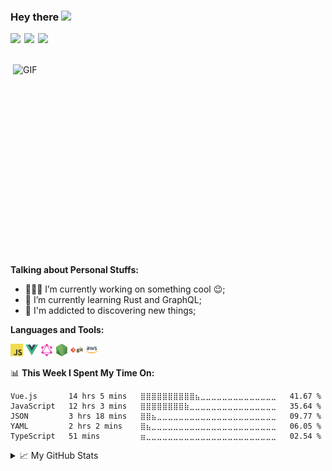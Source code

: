 ### Hey there <img src="https://media.giphy.com/media/hvRJCLFzcasrR4ia7z/giphy.gif" width="25px">
<a href="https://www.linkedin.com/in/bruno-cordioli-machado-4b2a47180/">
  <img align="left" width="22px" src="https://image.flaticon.com/icons/png/512/174/174857.png" />
</a>
<a href="https://www.codewars.com/users/brunocordioli072">
  <img align="left" width="22px" src="https://www.codewars.com/assets/logos/logo-61192cf7c75904d495e7ad69695fbf0bffd965bc3e17ac60f6c6b475304db09d.svg" />
</a>

![](https://visitor-badge.glitch.me/badge?page_id=brunocordioli072)

<br />

  <img align="right" alt="GIF" src="https://media1.giphy.com/media/ZB51OifyX0fnOl3uc2/giphy.gif" width="500" height="320" />
  
**Talking about Personal Stuffs:**

- 👨🏽‍💻 I’m currently working on something cool :wink:;
- 🌱 I’m currently learning Rust and GraphQL; 
- 🐸 I'm addicted to discovering new things;

**Languages and Tools:**  

<code><img height="20" src="https://raw.githubusercontent.com/github/explore/80688e429a7d4ef2fca1e82350fe8e3517d3494d/topics/javascript/javascript.png"></code>
<code><img height="20" src="https://raw.githubusercontent.com/github/explore/80688e429a7d4ef2fca1e82350fe8e3517d3494d/topics/vue/vue.png"></code>
<code><img height="20" src="https://raw.githubusercontent.com/github/explore/5c058a388828bb5fde0bcafd4bc867b5bb3f26f3/topics/graphql/graphql.png"></code>
<code><img height="20" src="https://raw.githubusercontent.com/github/explore/80688e429a7d4ef2fca1e82350fe8e3517d3494d/topics/nodejs/nodejs.png"></code>
<code><img height="20" src="https://raw.githubusercontent.com/github/explore/80688e429a7d4ef2fca1e82350fe8e3517d3494d/topics/git/git.png"></code>
<code><img height="20" src="https://raw.githubusercontent.com/github/explore/80688e429a7d4ef2fca1e82350fe8e3517d3494d/topics/aws/aws.png"></code>

📊 **This Week I Spent My Time On:**
<!--START_SECTION:waka-->
```text
Vue.js       14 hrs 5 mins   ⣿⣿⣿⣿⣿⣿⣿⣿⣿⣿⣦⣀⣀⣀⣀⣀⣀⣀⣀⣀⣀⣀⣀⣀⣀   41.67 % 
JavaScript   12 hrs 3 mins   ⣿⣿⣿⣿⣿⣿⣿⣿⣷⣀⣀⣀⣀⣀⣀⣀⣀⣀⣀⣀⣀⣀⣀⣀⣀   35.64 % 
JSON         3 hrs 18 mins   ⣿⣿⣦⣀⣀⣀⣀⣀⣀⣀⣀⣀⣀⣀⣀⣀⣀⣀⣀⣀⣀⣀⣀⣀⣀   09.77 % 
YAML         2 hrs 2 mins    ⣿⣦⣀⣀⣀⣀⣀⣀⣀⣀⣀⣀⣀⣀⣀⣀⣀⣀⣀⣀⣀⣀⣀⣀⣀   06.05 % 
TypeScript   51 mins         ⣶⣀⣀⣀⣀⣀⣀⣀⣀⣀⣀⣀⣀⣀⣀⣀⣀⣀⣀⣀⣀⣀⣀⣀⣀   02.54 % 
```
<!--END_SECTION:waka-->

<details>
<summary>📈 My GitHub Stats</summary>

<p align="center"> <img src="https://github-readme-stats.vercel.app/api?username=brunocordioli072&show_icons=true&theme=gotham" alt="abhisheknaiidu" />

</details>